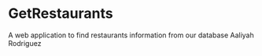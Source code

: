 # GetRestaurants
A web application to find restaurants information from our database
Aaliyah Rodriguez
